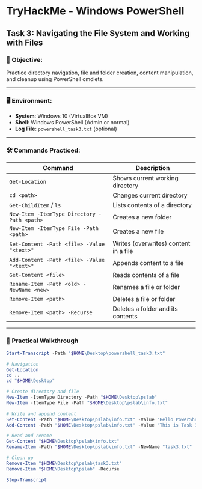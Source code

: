 # TryHackMe - Windows PowerShell  
## Task 3: Navigating the File System and Working with Files

### 🧠 Objective:
Practice directory navigation, file and folder creation, content manipulation, and cleanup using PowerShell cmdlets.

---

### 🖥️ Environment:
- **System**: Windows 10 (VirtualBox VM)
- **Shell**: Windows PowerShell (Admin or normal)
- **Log File**: `powershell_task3.txt` (optional)

---

### 🛠️ Commands Practiced:

| Command                                                  | Description                                 |
|-----------------------------------------------------------|---------------------------------------------|
| `Get-Location`                                            | Shows current working directory             |
| `cd <path>`                                               | Changes current directory                   |
| `Get-ChildItem` / `ls`                                    | Lists contents of a directory               |
| `New-Item -ItemType Directory -Path <path>`               | Creates a new folder                        |
| `New-Item -ItemType File -Path <path>`                    | Creates a new file                          |
| `Set-Content -Path <file> -Value "<text>"`                | Writes (overwrites) content in a file       |
| `Add-Content -Path <file> -Value "<text>"`                | Appends content to a file                   |
| `Get-Content <file>`                                      | Reads contents of a file                    |
| `Rename-Item -Path <old> -NewName <new>`                  | Renames a file or folder                    |
| `Remove-Item <path>`                                      | Deletes a file or folder                    |
| `Remove-Item <path> -Recurse`                             | Deletes a folder and its contents           |

---

### 🧪 Practical Walkthrough

```powershell
Start-Transcript -Path "$HOME\Desktop\powershell_task3.txt"

# Navigation
Get-Location
cd ..
cd "$HOME\Desktop"

# Create directory and file
New-Item -ItemType Directory -Path "$HOME\Desktop\pslab"
New-Item -ItemType File -Path "$HOME\Desktop\pslab\info.txt"

# Write and append content
Set-Content -Path "$HOME\Desktop\pslab\info.txt" -Value "Hello PowerShell"
Add-Content -Path "$HOME\Desktop\pslab\info.txt" -Value "This is Task 3"

# Read and rename
Get-Content "$HOME\Desktop\pslab\info.txt"
Rename-Item -Path "$HOME\Desktop\pslab\info.txt" -NewName "task3.txt"

# Clean up
Remove-Item "$HOME\Desktop\pslab\task3.txt"
Remove-Item "$HOME\Desktop\pslab" -Recurse

Stop-Transcript
